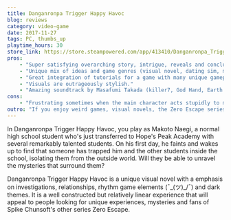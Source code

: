 ```yaml
---
title: Danganronpa Trigger Happy Havoc
blog: reviews
category: video-game
date: 2017-11-27
tags: PC, thumbs_up
playtime_hours: 30
store_link: https://store.steampowered.com/app/413410/Danganronpa_Trigger_Happy_Havoc/
pros:
    - "Super satisfying overarching story, intrigue, reveals and conclusion."
    - "Unique mix of ideas and game genres (visual novel, dating sim, mystery/investigation game, rhythm game) into a cohesive whole."
    - "Great integration of tutorials for a game with many unique gameplay elements."
    - "Visuals are outrageously stylish."
    - "Amazing soundtrack by Masafumi Takada (killer7, God Hand, Earth Defense Force, No More Heroes)."
cons:
    - "Frustrating sometimes when the main character acts stupidly to make the story progress."
outro: "If you enjoy weird games, visual novels, the Zero Escape series and are not bothered by dark themes such as murder, suicide, etc. then you might enjoy Danganronpa Trigger Happy Havoc."
---
```

In Danganronpa Trigger Happy Havoc, you play as Makoto Naegi, a normal high school student who's just transferred to Hope's Peak Academy with several remarkably talented students. On his first day, he faints and wakes up to find that someone has trapped him and the other students inside the school, isolating them from the outside world. Will they be able to unravel the mysteries that surround them?

Danganronpa Trigger Happy Havoc is a unique visual novel with a emphasis on investigations, relationships, rhythm game elements (¯\_(ツ)_/¯) and dark themes. It is a well constructed but relatively linear experience that will appeal to people looking for unique experiences, mysteries and fans of Spike Chunsoft's other series Zero Escape.
